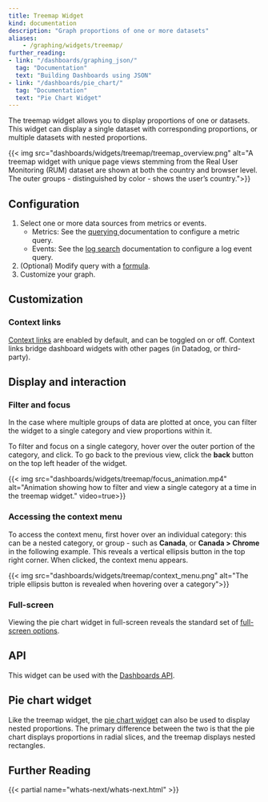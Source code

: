 ```yaml
---
title: Treemap Widget
kind: documentation
description: "Graph proportions of one or more datasets"
aliases:
    - /graphing/widgets/treemap/
further_reading:
- link: "/dashboards/graphing_json/"
  tag: "Documentation"
  text: "Building Dashboards using JSON"
- link: "/dashboards/pie_chart/"
  tag: "Documentation"
  text: "Pie Chart Widget"
---
```


The treemap widget allows you to display proportions of one or datasets. This widget can display a single dataset with corresponding proportions, or multiple datasets with nested proportions.

{{< img src="dashboards/widgets/treemap/treemap_overview.png" alt="A treemap widget with unique page views stemming from the Real User Monitoring (RUM) dataset are shown at both the country and browser level. The outer groups - distinguished by color - shows the user’s country.">}}

## Configuration

1. Select one or more data sources from metrics or events.
    * Metrics: See the [querying ][1] documentation to configure a metric query.
    * Events: See the [log search][2] documentation to configure a log event query.
2. (Optional) Modify query with a [formula][3].
3. Customize your graph.

## Customization

### Context links

[Context links][4] are enabled by default, and can be toggled on or off. Context links bridge dashboard widgets with other pages (in Datadog, or third-party).

## Display and interaction

### Filter and focus

In the case where multiple groups of data are plotted at once, you can filter the widget to a single category and view proportions within it.

To filter and focus on a single category, hover over the outer portion of the category, and click. To go back to the previous view, click the **back** button on the top left header of the widget.

{{< img src="dashboards/widgets/treemap/focus_animation.mp4" alt="Animation showing how to filter and view a single category at a time in the treemap widget." video=true>}}

### Accessing the context menu

To access the context menu, first hover over an individual category: this can be a nested category, or group - such as **Canada**, or **Canada > Chrome** in the following example. This reveals a vertical ellipsis button in the top right corner. When clicked, the context menu appears.

{{< img src="dashboards/widgets/treemap/context_menu.png" alt="The triple ellipsis button is revealed when hovering over a category">}}

### Full-screen

Viewing the pie chart widget in full-screen reveals the standard set of [full-screen options][5].

## API

This widget can be used with the [Dashboards API][6].

## Pie chart widget

Like the treemap widget, the [pie chart widget][7] can also be used to display nested proportions. The primary difference between the two is that the pie chart displays proportions in radial slices, and the treemap displays nested rectangles.

## Further Reading

{{< partial name="whats-next/whats-next.html" >}}

[1]: /dashboards/querying
[2]: /logs/explorer/search_syntax/
[3]: /dashboards/functions/
[4]: /dashboards/guide/context-links/
[5]: /dashboards/widgets/#full-screen
[6]: /api/latest/dashboards/
[7]: /dashboards/widgets/pie_chart/

